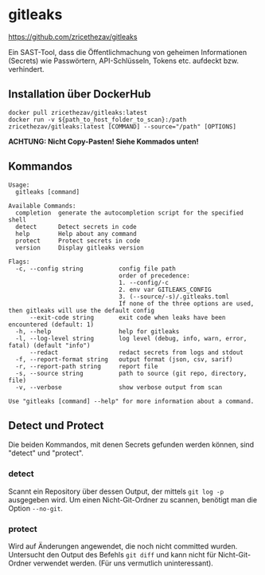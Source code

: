 # gitleaks

https://github.com/zricethezav/gitleaks

Ein SAST-Tool, dass die Öffentlichmachung von geheimen Informationen (Secrets) wie Passwörtern, API-Schlüsseln, Tokens etc. aufdeckt bzw. verhindert.

## Installation über DockerHub
```
docker pull zricethezav/gitleaks:latest
docker run -v ${path_to_host_folder_to_scan}:/path zricethezav/gitleaks:latest [COMMAND] --source="/path" [OPTIONS]
```
<b>ACHTUNG: Nicht Copy-Pasten! Siehe Kommados unten!</b>

## Kommandos
````
Usage:
  gitleaks [command]

Available Commands:
  completion  generate the autocompletion script for the specified shell
  detect      Detect secrets in code
  help        Help about any command
  protect     Protect secrets in code
  version     Display gitleaks version

Flags:
  -c, --config string          config file path
                               order of precedence:
                               1. --config/-c
                               2. env var GITLEAKS_CONFIG
                               3. (--source/-s)/.gitleaks.toml
                               If none of the three options are used, then gitleaks will use the default config
      --exit-code string       exit code when leaks have been encountered (default: 1)
  -h, --help                   help for gitleaks
  -l, --log-level string       log level (debug, info, warn, error, fatal) (default "info")
      --redact                 redact secrets from logs and stdout
  -f, --report-format string   output format (json, csv, sarif)
  -r, --report-path string     report file
  -s, --source string          path to source (git repo, directory, file)
  -v, --verbose                show verbose output from scan

Use "gitleaks [command] --help" for more information about a command.
````

## Detect und Protect

Die beiden Kommandos, mit denen Secrets gefunden werden können, sind "detect" und "protect".

### detect
Scannt ein Repository über dessen Output, der mittels ``git log -p`` ausgegeben wird.
Um einen Nicht-Git-Ordner zu scannen, benötigt man die Option ``--no-git``.

### protect
Wird auf Änderungen angewendet, die noch nicht committed wurden. Untersucht den Output des Befehls  ``git diff`` und kann nicht für Nicht-Git-Ordner verwendet werden.
(Für uns vermutlich uninteressant).